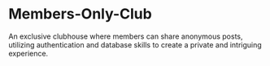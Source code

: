# Members-Only-Club
An exclusive clubhouse where members can share anonymous posts, utilizing authentication and database skills to create a private and intriguing experience.
